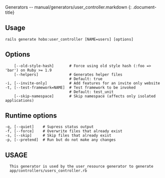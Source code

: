 Generators -- manual/generators/user\_controller.markdown
{: .document-title}


## Usage

    

    rails generate hobo:user_controller [NAME=users] [options]


## Options

    

        [--old-style-hash]       # Force using old style hash (:foo => 'bar') on Ruby >= 1.9
        [--helpers]              # Generates helper files
                                 # Default: true
    -i, [--invite-only]          # Add features for an invite only website
    -t, [--test-framework=NAME]  # Test framework to be invoked
                                 # Default: test_unit
        [--skip-namespace]       # Skip namespace (affects only isolated applications)


## Runtime options

    

    -q, [--quiet]    # Supress status output
    -f, [--force]    # Overwrite files that already exist
    -s, [--skip]     # Skip files that already exist
    -p, [--pretend]  # Run but do not make any changes


## USAGE

    

      This generator is used by the user_resource generator to generate
      app/controllers/users_controller.rb
